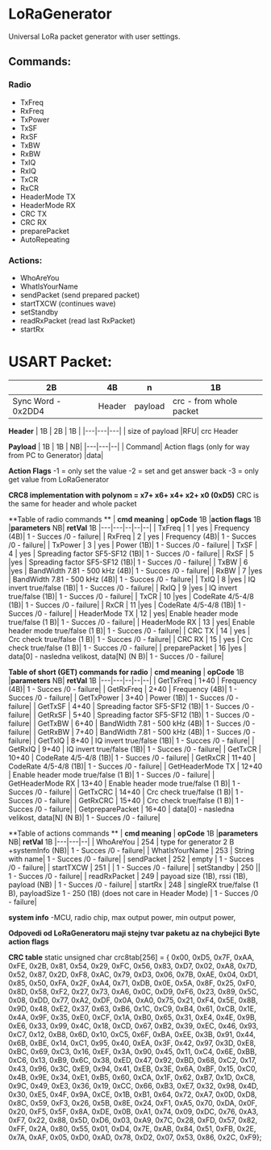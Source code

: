 # LoRaGenerator
Universal  LoRa packet generator with user settings.

## Commands:
### Radio
- TxFreq  
- RxFreq  
- TxPower 
- TxSF  
- RxSF  
- TxBW  
- RxBW  
- TxIQ  
- RxIQ  
- TxCR  
- RxCR  
- HeaderMode  TX 
- HeaderMode  RX 
- CRC TX  
- CRC RX  
- preparePacket 
- AutoRepeating

### Actions:
- WhoAreYou  
- WhatIsYourName 
- sendPacket  (send prepared packet)
- startTXCW  (continues wave)
- setStandby 
- readRxPacket  (read last RxPacket)
- startRx  

# USART Packet:

| 2B  |  4B  |  n |  1B |
|---|---|---|---|
| Sync Word  - 0x2DD4  |Header|  payload |  crc - from whole packet |

**Header**
| 1B  |  2B | 1B  | 
|---|---|---|
| size of payload  |RFU| crc Header  

**Payload**
| 1B  | 1B   | NB|
|---|---|--|
| Command| Action flags (only for way from PC to Generator)  |data|   

**Action Flags**
-1 = only set the value
-2 = set and get answer back
-3 = only get value from LoRaGenerator

**CRC8 implementation with polynom = x7+ x6+ x4+ x2+ x0 (0xD5)**
CRC is the same for header and whole packet

**Table of radio commands **
| **cmd meaning**  | **opCode** 1B  |**action flags** 1B |**parameters** NB|  **retVal** 1B
|---|---|--|--|--|
| TxFreq  | 1  | yes | Frequency (4B)| 1 - Succes /0 - failure|
| RxFreq  | 2  | yes |  Frequency (4B)| 1 - Succes /0 - failure|
| TxPower  | 3  | yes | Power (1B)| 1 - Succes /0 - failure|
| TxSF  | 4  | yes | Spreading factor SF5-SF12 (1B)| 1 - Succes /0 - failure|
| RxSF  | 5  |yes  | Spreading factor SF5-SF12 (1B)| 1 - Succes /0 - failure|
| TxBW  | 6  |yes |  BandWidth 7.81 - 500 kHz (4B)| 1 - Succes /0 - failure|
| RxBW  | 7  |yes  |  BandWidth 7.81 - 500 kHz (4B)| 1 - Succes /0 - failure|
| TxIQ  | 8  |yes |  IQ invert true/false (1B)| 1 - Succes /0 - failure|
| RxIQ  | 9  |yes |  IQ invert true/false (1B)| 1 - Succes /0 - failure|
| TxCR  | 10  |yes |  CodeRate 4/5-4/8 (1B)| 1 - Succes /0 - failure|
| RxCR  | 11  |yes  |  CodeRate 4/5-4/8 (1B)| 1 - Succes /0 - failure|
| HeaderMode  TX | 12  | yes|   Enable header mode true/false (1 B)| 1 - Succes /0 - failure|
| HeaderMode  RX | 13  | yes|   Enable header mode true/false (1 B)| 1 - Succes /0 - failure|
| CRC TX  | 14  | yes |  Crc check true/false (1 B)| 1 - Succes /0 - failure|
| CRC RX  | 15  | yes |  Crc check true/false (1 B)| 1 - Succes /0 - failure|
| preparePacket  | 16  |yes | data[0] - nasledna velikost,  data[N] (N B)| 1 - Succes /0 - failure|


**Table of short (GET) commands for radio**
| **cmd meaning**  | **opCode** 1B |**parameters** NB|  **retVal** 1B
|---|---|--|--|--|
| GetTxFreq  | 1+40  |  Frequency (4B)| 1 - Succes /0 - failure|
| GetRxFreq  | 2+40  |   Frequency (4B)| 1 - Succes /0 - failure|
| GetTxPower  | 3+40   | Power (1B)| 1 - Succes /0 - failure|
| GetTxSF  | 4+40   | Spreading factor SF5-SF12 (1B)| 1 - Succes /0 - failure|
| GetRxSF  | 5+40    | Spreading factor SF5-SF12 (1B)| 1 - Succes /0 - failure|
| GetTxBW  | 6+40   |  BandWidth 7.81 - 500 kHz (4B)| 1 - Succes /0 - failure|
| GetRxBW  | 7+40    |  BandWidth 7.81 - 500 kHz (4B)| 1 - Succes /0 - failure|
| GetTxIQ  | 8+40   |  IQ invert true/false (1B)| 1 - Succes /0 - failure|
| GetRxIQ  | 9+40   |  IQ invert true/false (1B)| 1 - Succes /0 - failure|
| GetTxCR  | 10+40   |  CodeRate 4/5-4/8 (1B)| 1 - Succes /0 - failure|
| GetRxCR  | 11+40    |  CodeRate 4/5-4/8 (1B)| 1 - Succes /0 - failure|
| GetHeaderMode  TX | 12+40  |   Enable header mode true/false (1 B)| 1 - Succes /0 - failure|
| GetHeaderMode  RX | 13+40  |   Enable header mode true/false (1 B)| 1 - Succes /0 - failure|
| GetTxCRC  | 14+40  |   Crc check true/false (1 B)| 1 - Succes /0 - failure|
| GetRxCRC  | 15+40  |   Crc check true/false (1 B)| 1 - Succes /0 - failure|
| GetpreparePacket  | 16+40  | data[0] - nasledna velikost,  data[N] (N B)| 1 - Succes /0 - failure|


**Table of actions commands **
| **cmd meaning**  | **opCode** 1B |**parameters** NB|  **retVal** 1B
|---|---|--|
| WhoAreYou  | 254 | type for generator 2 B +systemInfo (NB)| 1 - Succes /0 - failure|
| WhatIsYourName  | 253 | String with name| 1 - Succes /0 - failure|
| sendPacket  | 252  | empty | 1 - Succes /0 - failure|
| startTXCW  | 251  | | 1 - Succes /0 - failure|
| setStandby  | 250   || 1 - Succes /0 - failure|
| readRxPacket  | 249  | payoad size (1B), rssi (1B), payload (NB) | 1 - Succes /0 - failure|
| startRx  | 248  | singleRX true/false (1 B), payloadSize 1 - 250 (1B) (does not care in Header Mode) | 1 - Succes /0 - failure|


**system info**
-MCU, radio chip, max output power, min output power,

**Odpovedi od LoRaGeneratoru maji stejny tvar paketu az na chybejici Byte action flags**

**CRC table**
static unsigned char crc8tab[256] = {
    0x00, 0xD5, 0x7F, 0xAA, 0xFE, 0x2B, 0x81, 0x54, 0x29, 0xFC, 0x56, 0x83, 0xD7, 0x02, 0xA8, 0x7D,
    0x52, 0x87, 0x2D, 0xF8, 0xAC, 0x79, 0xD3, 0x06, 0x7B, 0xAE, 0x04, 0xD1, 0x85, 0x50, 0xFA, 0x2F,
    0xA4, 0x71, 0xDB, 0x0E, 0x5A, 0x8F, 0x25, 0xF0, 0x8D, 0x58, 0xF2, 0x27, 0x73, 0xA6, 0x0C, 0xD9,
    0xF6, 0x23, 0x89, 0x5C, 0x08, 0xDD, 0x77, 0xA2, 0xDF, 0x0A, 0xA0, 0x75, 0x21, 0xF4, 0x5E, 0x8B,
    0x9D, 0x48, 0xE2, 0x37, 0x63, 0xB6, 0x1C, 0xC9, 0xB4, 0x61, 0xCB, 0x1E, 0x4A, 0x9F, 0x35, 0xE0,
    0xCF, 0x1A, 0xB0, 0x65, 0x31, 0xE4, 0x4E, 0x9B, 0xE6, 0x33, 0x99, 0x4C, 0x18, 0xCD, 0x67, 0xB2,
    0x39, 0xEC, 0x46, 0x93, 0xC7, 0x12, 0xB8, 0x6D, 0x10, 0xC5, 0x6F, 0xBA, 0xEE, 0x3B, 0x91, 0x44,
    0x6B, 0xBE, 0x14, 0xC1, 0x95, 0x40, 0xEA, 0x3F, 0x42, 0x97, 0x3D, 0xE8, 0xBC, 0x69, 0xC3, 0x16,
    0xEF, 0x3A, 0x90, 0x45, 0x11, 0xC4, 0x6E, 0xBB, 0xC6, 0x13, 0xB9, 0x6C, 0x38, 0xED, 0x47, 0x92,
    0xBD, 0x68, 0xC2, 0x17, 0x43, 0x96, 0x3C, 0xE9, 0x94, 0x41, 0xEB, 0x3E, 0x6A, 0xBF, 0x15, 0xC0,
    0x4B, 0x9E, 0x34, 0xE1, 0xB5, 0x60, 0xCA, 0x1F, 0x62, 0xB7, 0x1D, 0xC8, 0x9C, 0x49, 0xE3, 0x36,
    0x19, 0xCC, 0x66, 0xB3, 0xE7, 0x32, 0x98, 0x4D, 0x30, 0xE5, 0x4F, 0x9A, 0xCE, 0x1B, 0xB1, 0x64,
    0x72, 0xA7, 0x0D, 0xD8, 0x8C, 0x59, 0xF3, 0x26, 0x5B, 0x8E, 0x24, 0xF1, 0xA5, 0x70, 0xDA, 0x0F,
    0x20, 0xF5, 0x5F, 0x8A, 0xDE, 0x0B, 0xA1, 0x74, 0x09, 0xDC, 0x76, 0xA3, 0xF7, 0x22, 0x88, 0x5D,
    0xD6, 0x03, 0xA9, 0x7C, 0x28, 0xFD, 0x57, 0x82, 0xFF, 0x2A, 0x80, 0x55, 0x01, 0xD4, 0x7E, 0xAB,
    0x84, 0x51, 0xFB, 0x2E, 0x7A, 0xAF, 0x05, 0xD0, 0xAD, 0x78, 0xD2, 0x07, 0x53, 0x86, 0x2C, 0xF9};
